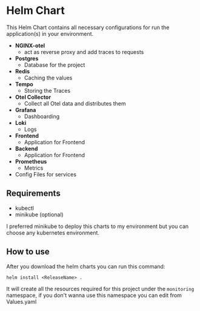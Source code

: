 # Helm Chart

This Helm Chart contains all necessary configurations for run the application(s) in your environment.

- **NGINX-otel**
	- act as reverse proxy and add traces to requests
- **Postgres**
	- Database for the project
- **Redis**
	- Caching the values
- **Tempo**
	- Storing the Traces
- **Otel Collector**
	- Collect all Otel data and distributes them
- **Grafana**
	- Dashboarding
- **Loki**
	- Logs
- **Frontend**
	- Application for Frontend
- **Backend**
  - Application for Frontend
- **Prometheus**
	- Metrics
- Config Files for services

## Requirements
- kubectl
- minikube (optional)

I preferred minikube to deploy this charts to my environment but you can choose any kubernetes environment.

## How to use

After you download the helm charts you can run this command:

    helm install <ReleaseName> .

It will create all the resources required for this project under the `monitoring` namespace, if you don't wanna use this namespace you can edit from Values.yaml